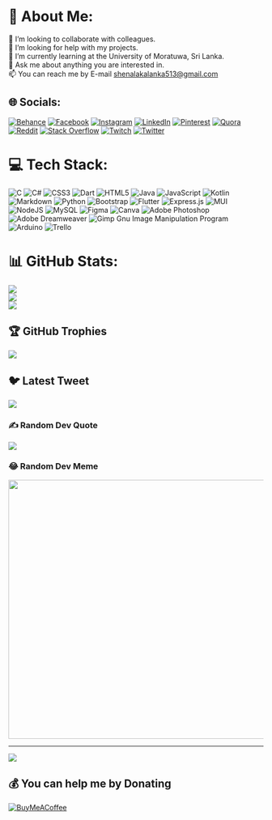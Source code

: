 
# 💫 About Me:
👯 I’m looking to collaborate with colleagues.<br>🤝 I’m looking for help with my projects.<br>🌱 I’m currently learning at the University of Moratuwa, Sri Lanka.<br>💬 Ask me about anything you are interested in.<br>📫 You can reach me by E-mail shenalakalanka513@gmail.com<br>


## 🌐 Socials:
[![Behance](https://img.shields.io/badge/Behance-1769ff?logo=behance&logoColor=white)](https://behance.net/shenalakalanka) [![Facebook](https://img.shields.io/badge/Facebook-%231877F2.svg?logo=Facebook&logoColor=white)](https://www.facebook.com/profile.php?id=100010203702185) [![Instagram](https://img.shields.io/badge/Instagram-%23E4405F.svg?logo=Instagram&logoColor=white)](https://instagram.com/shenal_akalanka_01) [![LinkedIn](https://img.shields.io/badge/LinkedIn-%230077B5.svg?logo=linkedin&logoColor=white)](https://linkedin.com/in/shenalakalanka) [![Pinterest](https://img.shields.io/badge/Pinterest-%23E60023.svg?logo=Pinterest&logoColor=white)](https://pinterest.com/ShenalAkalanka) [![Quora](https://img.shields.io/badge/Quora-%23B92B27.svg?logo=Quora&logoColor=white)](https://quora.com/profile/Shenal-Akalanka) [![Reddit](https://img.shields.io/badge/Reddit-%23FF4500.svg?logo=Reddit&logoColor=white)](https://reddit.com/user/shenalakalanka) [![Stack Overflow](https://img.shields.io/badge/-Stackoverflow-FE7A16?logo=stack-overflow&logoColor=white)](https://stackoverflow.com/users/18323659) [![Twitch](https://img.shields.io/badge/Twitch-%239146FF.svg?logo=Twitch&logoColor=white)](https://twitch.tv/shenalakalanka) [![Twitter](https://img.shields.io/badge/Twitter-%231DA1F2.svg?logo=Twitter&logoColor=white)](https://twitter.com/shenalakalanka) 

# 💻 Tech Stack:
![C](https://img.shields.io/badge/c-%2300599C.svg?style=for-the-badge&logo=c&logoColor=white) ![C#](https://img.shields.io/badge/c%23-%23239120.svg?style=for-the-badge&logo=c-sharp&logoColor=white) ![CSS3](https://img.shields.io/badge/css3-%231572B6.svg?style=for-the-badge&logo=css3&logoColor=white) ![Dart](https://img.shields.io/badge/dart-%230175C2.svg?style=for-the-badge&logo=dart&logoColor=white) ![HTML5](https://img.shields.io/badge/html5-%23E34F26.svg?style=for-the-badge&logo=html5&logoColor=white) ![Java](https://img.shields.io/badge/java-%23ED8B00.svg?style=for-the-badge&logo=java&logoColor=white) ![JavaScript](https://img.shields.io/badge/javascript-%23323330.svg?style=for-the-badge&logo=javascript&logoColor=%23F7DF1E) ![Kotlin](https://img.shields.io/badge/kotlin-%230095D5.svg?style=for-the-badge&logo=kotlin&logoColor=white) ![Markdown](https://img.shields.io/badge/markdown-%23000000.svg?style=for-the-badge&logo=markdown&logoColor=white) ![Python](https://img.shields.io/badge/python-3670A0?style=for-the-badge&logo=python&logoColor=ffdd54) ![Bootstrap](https://img.shields.io/badge/bootstrap-%23563D7C.svg?style=for-the-badge&logo=bootstrap&logoColor=white) ![Flutter](https://img.shields.io/badge/Flutter-%2302569B.svg?style=for-the-badge&logo=Flutter&logoColor=white) ![Express.js](https://img.shields.io/badge/express.js-%23404d59.svg?style=for-the-badge&logo=express&logoColor=%2361DAFB) ![MUI](https://img.shields.io/badge/MUI-%230081CB.svg?style=for-the-badge&logo=material-ui&logoColor=white) ![NodeJS](https://img.shields.io/badge/node.js-6DA55F?style=for-the-badge&logo=node.js&logoColor=white) ![MySQL](https://img.shields.io/badge/mysql-%2300f.svg?style=for-the-badge&logo=mysql&logoColor=white) 	![Figma](https://img.shields.io/badge/figma-%23F24E1E.svg?style=for-the-badge&logo=figma&logoColor=white) ![Canva](https://img.shields.io/badge/Canva-%2300C4CC.svg?style=for-the-badge&logo=Canva&logoColor=white) ![Adobe Photoshop](https://img.shields.io/badge/adobephotoshop-%2331A8FF.svg?style=for-the-badge&logo=adobephotoshop&logoColor=white) ![Adobe Dreamweaver](https://img.shields.io/badge/Adobe%20Dreamweaver-FF61F6.svg?style=for-the-badge&logo=Adobe%20Dreamweaver&logoColor=white) ![Gimp Gnu Image Manipulation Program](https://img.shields.io/badge/Gimp-657D8B?style=for-the-badge&logo=gimp&logoColor=FFFFFF) ![Arduino](https://img.shields.io/badge/-Arduino-00979D?style=for-the-badge&logo=Arduino&logoColor=white) ![Trello](https://img.shields.io/badge/Trello-%23026AA7.svg?style=for-the-badge&logo=Trello&logoColor=white)
# 📊 GitHub Stats:
![](https://github-readme-stats.vercel.app/api?username=Akalanka-00&theme=vue-dark&hide_border=false&include_all_commits=true&count_private=true)<br/>
![](https://github-readme-streak-stats.herokuapp.com/?user=Akalanka-00&theme=vue-dark&hide_border=false)<br/>
![](https://github-readme-stats.vercel.app/api/top-langs/?username=Akalanka-00&theme=vue-dark&hide_border=false&include_all_commits=true&count_private=true&layout=compact)

## 🏆 GitHub Trophies
![](https://github-profile-trophy.vercel.app/?username=Akalanka-00&theme=juicyfresh&no-frame=false&no-bg=false&margin-w=4)

## 🐦 Latest Tweet
[![](https://gtce.itsvg.in/api?username=shenalakalanka)](https://github.com/VishwaGauravIn/github-twitter-card-embed)

### ✍️ Random Dev Quote
![](https://quotes-github-readme.vercel.app/api?type=horizontal&theme=radical)

### 😂 Random Dev Meme
<img src="https://random-memer.herokuapp.com/" width="512px"/>

---
[![](https://visitcount.itsvg.in/api?id=Akalanka-00&icon=2&color=6)](https://visitcount.itsvg.in)

  ## 💰 You can help me by Donating
  [![BuyMeACoffee](https://img.shields.io/badge/Buy%20Me%20a%20Coffee-ffdd00?style=for-the-badge&logo=buy-me-a-coffee&logoColor=black)](https://www.buymeacoffee.com/shenalakalanka) 

  
<!-- Proudly created with GPRM ( https://gprm.itsvg.in ) -->
